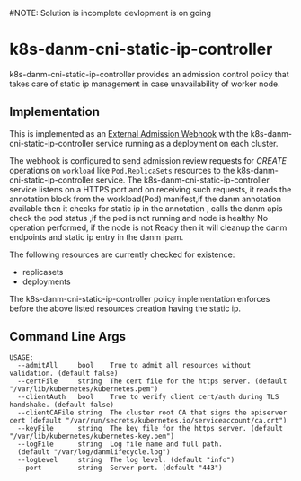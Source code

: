#NOTE: Solution is incomplete devlopment is on going
# k8s-danm-cni-static-ip-controller

k8s-danm-cni-static-ip-controller provides an admission control policy that takes care of
static ip management in case unavailability of worker node.

## Implementation

This is implemented as an [External Admission Webhook](https://kubernetes.io/docs/admin/extensible-admission-controllers/#external-admission-webhooks) with the k8s-danm-cni-static-ip-controller service running as a deployment on each cluster.  

The webhook is configured to send admission review requests for *CREATE* operations on `workload` like `Pod,ReplicaSets` resources to the k8s-danm-cni-static-ip-controller service. The k8s-danm-cni-static-ip-controller service listens on a HTTPS port and on receiving such requests, it reads the annotation block from the workload(Pod) manifest,if the danm annotation available then it checks for static ip in the annotation , calls the danm apis check the pod status ,if the pod is not running and node is healthy No operation performed, if the node is not Ready then it  will cleanup the danm endpoints and static ip entry in the danm ipam.

The following resources are currently checked for existence:
- replicasets
- deployments

The k8s-danm-cni-static-ip-controller policy implementation enforces before the above listed resources creation having the static ip.

## Command Line Args

```
USAGE:
  --admitAll     bool    True to admit all resources without validation. (default false)
  --certFile     string  The cert file for the https server. (default "/var/lib/kubernetes/kubernetes.pem")
  --clientAuth   bool    True to verify client cert/auth during TLS handshake. (default false)
  --clientCAFile string  The cluster root CA that signs the apiserver cert (default "/var/run/secrets/kubernetes.io/serviceaccount/ca.crt")
  --keyFile      string  The key file for the https server. (default "/var/lib/kubernetes/kubernetes-key.pem")
  --logFile      string  Log file name and full path.
  (default "/var/log/danmlifecycle.log")
  --logLevel     string  The log level. (default "info")
  --port         string  Server port. (default "443")
```
